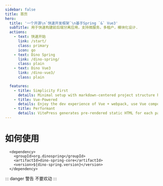 ```yaml
---
sidebar: false
title: 首页
hero:
  title: '一个开源\n`快速开发框架`\n基于Spring `&` Vue3'
  subTitle: 用于快速构建前后端分离应用，支持微服务，多租户，模块化设计.
  actions:
    - text: 快速开始
      link: /start/
      class: primary
      icon: go
    - text: Dino Spring
      link: /dino-spring/
      class: plain
    - text: Dino Vue3
      link: /dino-vue3/
      class: plain

  features:
    - title: Simplicity First
      details: Minimal setup with markdown-centered project structure helps you focus on writing.
    - title: Vue-Powered
      details: Enjoy the dev experience of Vue + webpack, use Vue components in markdown, and develop custom themes with Vue.
    - title: Performant
      details: VitePress generates pre-rendered static HTML for each page, and runs as an SPA once a page is loaded.
---
```


# 如何使用

```xml{4}
  <dependency>
    <groupId>org.dinospring</groupId>
    <artifactId>dino-spring-core</artifactId>
    <version>${dino-spring.version}</version>
  </dependency>
```

::: danger 警告
不要欢动
:::
